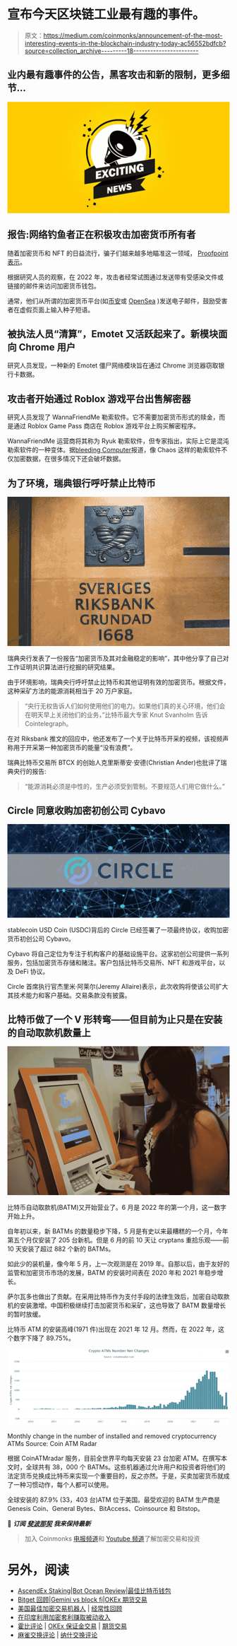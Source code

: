 # 宣布今天区块链工业最有趣的事件。

> 原文：<https://medium.com/coinmonks/announcement-of-the-most-interesting-events-in-the-blockchain-industry-today-ac56552bdfcb?source=collection_archive---------18----------------------->

## 业内最有趣事件的公告，黑客攻击和新的限制，更多细节…

![](img/11b80c5149c462b78729f667a3d75ccf.png)

## 报告:网络钓鱼者正在积极攻击加密货币所有者

随着加密货币和 NFT 的日益流行，骗子们越来越多地瞄准这一领域， [Proofpoint 表示](https://www.proofpoint.com/us/blog/threat-insight/how-cyber-criminals-target-cryptocurrency)。

根据研究人员的观察，在 2022 年，攻击者经常试图通过发送带有受感染文件或链接的邮件来访问加密货币钱包。

通常，他们从所谓的加密货币平台(如[币安](https://www.binance.com/)或 [OpenSea](https://opensea.io/) )发送电子邮件，鼓励受害者在虚假页面上输入种子短语。

## 被执法人员“清算”，Emotet 又活跃起来了。新模块面向 Chrome 用户

研究人员发现，一种新的 Emotet 僵尸网络模块旨在通过 Chrome 浏览器窃取银行卡数据。

## 攻击者开始通过 Roblox 游戏平台出售解密器

研究人员发现了 WannaFriendMe 勒索软件。它不需要加密货币形式的赎金，而是通过 Roblox Game Pass 商店在 Roblox 游戏平台上购买解密程序。

WannaFriendMe 运营商将其称为 Ryuk 勒索软件，但专家指出，实际上它是混沌勒索软件的一种变体。据[bleeding Computer](https://www.bleepingcomputer.com/news/security/roblox-game-pass-store-used-to-sell-ransomware-decryptor/)报道，像 Chaos 这样的勒索软件不仅加密数据，在很多情况下还会破坏数据。

## 为了环境，瑞典银行呼吁禁止比特币

![](img/5b5af92c0810814f722d5b1c5eec0dc4.png)

瑞典央行发表了一份报告“加密货币及其对金融稳定的影响”，其中他分享了自己对工作证明共识算法进行挖掘的研究结果。

由于环境影响，瑞典央行呼吁禁止比特币和其他证明有效的加密货币。根据文件，这种采矿方法的能源消耗相当于 20 万户家庭。

> “央行无权告诉人们如何使用他们的电力。如果他们真的关心环境，他们会在明天早上关闭他们的业务，”比特币最大专家 Knut Svanholm 告诉 Cointelegraph。

在对 Riksbank 推文的回应中，他还发布了一个关于比特币开采的视频，该视频声称用于开采第一种加密货币的能量“没有浪费”。

瑞典比特币交易所 BTCX 的创始人克里斯蒂安·安德(Christian Ander)也批评了瑞典央行的报告:

> “能源消耗必须是中性的，生产必须受到管制。不要规范人们用它做什么。”

## Circle 同意收购加密初创公司 Cybavo

![](img/7d17d9921933e666d16c9ef453f1e150.png)

stablecoin USD Coin (USDC)背后的 Circle 已经签署了一项最终协议，收购加密货币初创公司 Cybavo。

Cybavo 将自己定位为专注于机构客户的基础设施平台。这家初创公司提供一系列服务，包括加密货币存储和赌注。客户包括比特币交易所、NFT 和游戏平台，以及 DeFi 协议。

Circle 首席执行官杰里米·阿莱尔(Jeremy Allaire)表示，此次收购将使该公司扩大其技术能力和客户基础。交易条款没有披露。

## 比特币做了一个 V 形转弯——但目前为止只是在安装的自动取款机数量上

![](img/5f8d513dd826ab07f127411857cc84a8.png)

比特币自动取款机(BATM)又开始营业了。6 月是 2022 年的第一个月，这一数字开始上升。

自年初以来，新 BATMs 的数量稳步下降，5 月是有史以来最糟糕的一个月，今年第五个月仅安装了 205 台新机。但是 6 月的前 10 天让 cryptans 重拾乐观——前 10 天安装了超过 882 个新的 BATMs。

如此少的装机量，像今年 5 月，上一次观测是在 2019 年。自那以后，由于友好的监管和加密货币市场的发展，BATM 的安装时间表在 2020 年和 2021 年稳步增长。

萨尔瓦多也做出了贡献。在采用比特币作为支付手段的法律生效后，加密自动取款机的安装激增。中国积极继续打击加密货币和采矿，这也导致了 BATM 数量增长的暂时放缓。

比特币 ATM 的安装高峰(1971 件)出现在 2021 年 12 月。然而，在 2022 年，这个数字下降了 89.75%。

![](img/f8ff671b7fea2572903c91b5ab5bddb6.png)

Monthly change in the number of installed and removed cryptocurrency ATMs Source: Coin ATM Radar

根据 CoinATMradar 服务，目前全世界平均每天安装 23 台加密 ATM。在撰写本文时，全球共有 38，000 个 BATMs。这些机器通过允许用户和投资者将他们的法定货币兑换成比特币来实现一个重要目的，反之亦然。于是，买卖加密货币就成了一种习惯动作，每个人都可以使用。

全球安装的 87.9% (33，403 台)ATM 位于美国。最受欢迎的 BATM 生产商是 Genesis Coin、General Bytes、BitAccess、Coinsource 和 Bitstop。

📰 ***订阅*** [***斐波那契***](/@unclefibonacci) ***我来保持最新***

> 加入 Coinmonks [电报频道](https://t.me/coincodecap)和 [Youtube 频道](https://www.youtube.com/c/coinmonks/videos)了解加密交易和投资

# 另外，阅读

*   [AscendEx Staking](https://coincodecap.com/ascendex-staking)|[Bot Ocean Review](https://coincodecap.com/bot-ocean-review)|[最佳比特币钱包](https://coincodecap.com/bitcoin-wallets-india)
*   [Bitget 回顾](https://coincodecap.com/bitget-review)|[Gemini vs block fi](https://coincodecap.com/gemini-vs-blockfi)|[OKEx 期货交易](https://coincodecap.com/okex-futures-trading)
*   [美国最佳加密交易机器人](https://coincodecap.com/crypto-trading-bots-in-the-us) | [经常性回顾](https://coincodecap.com/changelly-review)
*   [在印度利用加密套利赚取被动收入](https://coincodecap.com/crypto-arbitrage-in-india)
*   [霍比评论](https://coincodecap.com/huobi-review) | [OKEx 保证金交易](https://coincodecap.com/okex-margin-trading) | [期货交易](https://coincodecap.com/futures-trading)
*   [麻雀交换评论](https://coincodecap.com/sparrow-exchange-review) | [纳什交换评论](https://coincodecap.com/nash-exchange-review)